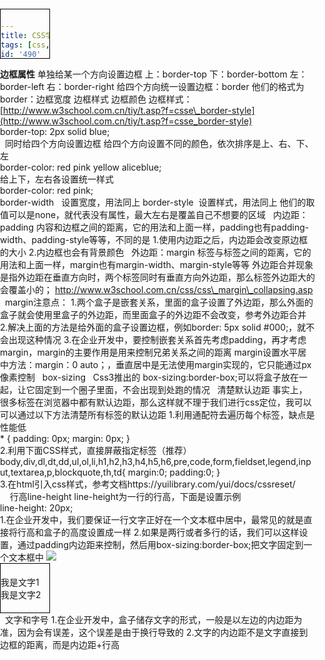 ```yaml
---
title: CSS学习：盒模型
tags: [css,html]
id: '490'
categories:
  - - 计算机编程
abbrlink: cb25ebcd
date: 2019-01-23 12:38:08
---
```


**边框属性** 单独给某一个方向设置边框 上：border-top 下：border-bottom 左：border-left 右：border-right 给四个方向统一设置边框：border 他们的格式为border：边框宽度 边框样式 边框颜色 边框样式：[http://www.w3school.com.cn/tiy/t.asp?f=csse\_border-style](http://www.w3school.com.cn/tiy/t.asp?f=csse_border-style)

 border-top: 2px solid blue;

  同时给四个方向设置边框 给四个方向设置不同的颜色，依次排序是上、右、下、左

border-color: red pink yellow aliceblue;

给上下，左右各设置统一样式

border-color: red pink;

border-width   设置宽度，用法同上 border-style  设置样式，用法同上 他们的取值可以是none，就代表没有属性，最大左右是覆盖自己不想要的区域   内边距：padding 内容和边框之间的距离，它的用法和上面一样，padding也有padding-width、padding-style等等，不同的是 1.使用内边距之后，内边距会改变原边框的大小 2.内边框也会有背景颜色   外边距：margin 标签与标签之间的距离，它的用法和上面一样，margin也有margin-width、margin-style等等 外边距合并现象是指外边距在垂直方向时，两个标签同时有垂直方向外边距，那么标签外边距大的会覆盖小的； http://www.w3school.com.cn/css/css\_margin\_collapsing.asp   margin注意点： 1.两个盒子是嵌套关系，里面的盒子设置了外边距，那么外面的盒子就会使用里盒子的外边距，而里面盒子的外边距不会改变，参考外边距合并 2.解决上面的方法是给外面的盒子设置边框，例如border: 5px solid #000;，就不会出现这种情况 3.在企业开发中，要控制嵌套关系首先考虑padding，再才考虑margin，margin的主要作用是用来控制兄弟关系之间的距离 margin设置水平居中方法：margin：0 auto；，垂直居中是无法使用margin实现的，它只能通过px像素控制   box-sizing   Css3推出的 box-sizing:border-box;可以将盒子放在一起，让它固定到一个圈子里面，不会出现到处跑的情况   清楚默认边距 事实上，很多标签在浏览器中都有默认边距，那么这样就不理于我们进行css定位，我可以可以通过以下方法清楚所有标签的默认边距 1.利用通配符去遍历每个标签，缺点是性能低

\* {
    padding: 0px;
    margin: 0px;
}

2.利用下面CSS样式，直接屏蔽指定标签（推荐）

body,div,dl,dt,dd,ul,ol,li,h1,h2,h3,h4,h5,h6,pre,code,form,fieldset,legend,input,textarea,p,blockquote,th,td{
    margin:0;
    padding:0;
}

3.在html引入css样式，参考文档https://yuilibrary.com/yui/docs/cssreset/

<link rel\="stylesheet" type\="text/css" href\="http://yui.yahooapis.com/3.18.1/build/cssreset/cssreset-min.css"\>

    行高line-height line-height为一行的行高，下面是设置示例

line-height: 20px;

1.在企业开发中，我们要保证一行文字正好在一个文本框中居中，最常见的就是直接将行高和盒子的高度设置成一样 2.如果是两行或者多行的话，我们可以这样设置，通过padding内边距来控制，然后用box-sizing:border-box;把文字固定到一个文本框中 ![](https://gitee.com/wittzhang/pic332b/raw/master/wp-content/uploads/2019/01/QQ截图20190124152329.png)

<head>
    <meta charset="UTF-8">
    <style type="text/css">
        body,div,dl,dt,dd,ul,ol,li,h1,h2,h3,h4,h5,h6,pre,code,form,fieldset,legend,input,textarea,p,blockquote,th,td{
            margin:0;
            padding:0;
        }
        div {
            width: 80px;
            height: 80px;
            border: 1px solid #000;
            line-height: 20px;
            box-sizing:border-box;
            padding-bottom: 20px;
            padding-top: 20px;
        }
    </style>
    <title>首页</title>
</head>
<body>
<div>
    <p>我是文字1</p>
    <p>我是文字2</p>
</div>

  文字和字号 1.在企业开发中，盒子储存文字的形式，一般是以左边的内边距为准，因为会有误差，这个误差是由于换行导致的 2.文字的内边距不是文字直接到边框的距离，而是内边距+行高
